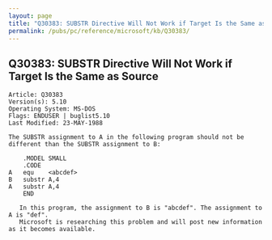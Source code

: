```yaml
---
layout: page
title: "Q30383: SUBSTR Directive Will Not Work if Target Is the Same as Source"
permalink: /pubs/pc/reference/microsoft/kb/Q30383/
---
```


## Q30383: SUBSTR Directive Will Not Work if Target Is the Same as Source

	Article: Q30383
	Version(s): 5.10
	Operating System: MS-DOS
	Flags: ENDUSER | buglist5.10
	Last Modified: 23-MAY-1988
	
	The SUBSTR assignment to A in the following program should not be
	different than the SUBSTR assignment to B:
	
	    .MODEL SMALL
	    .CODE
	A   equ    <abcdef>
	B   substr A,4
	A   substr A,4
	    END
	
	   In this program, the assignment to B is "abcdef". The assignment to
	A is "def".
	   Microsoft is researching this problem and will post new information
	as it becomes available.
